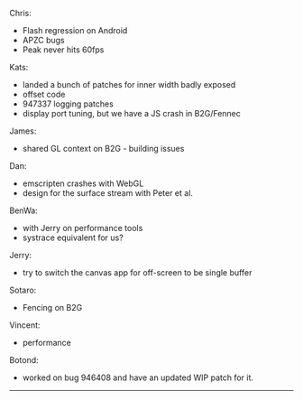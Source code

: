 Chris:
* Flash regression on Android
* APZC bugs
* Peak never hits 60fps

Kats:
* landed a bunch of patches for inner width badly exposed
* offset code
* 947337 logging patches
* display port tuning, but we have a JS crash in B2G/Fennec

James:
* shared GL context on B2G - building issues

Dan:
* emscripten crashes with WebGL
* design for the surface stream with Peter et al.

BenWa:
* with Jerry on performance tools
* systrace equivalent for us?

Jerry:
* try to switch the canvas app for off-screen to be single buffer

Sotaro:
* Fencing on B2G

Vincent:
* performance

Botond:
* worked on bug 946408 and have an updated WIP patch for it.

________________


